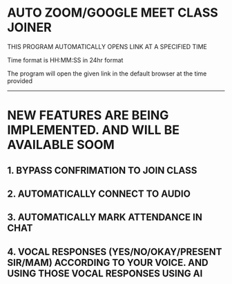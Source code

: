 # AUTO ZOOM/GOOGLE MEET CLASS JOINER

THIS PROGRAM AUTOMATICALLY OPENS LINK AT A SPECIFIED TIME


Time format is HH:MM:SS in 24hr format


The program will open the given link in the default browser at the time provided


***********************************************************************************************************************************

# NEW FEATURES ARE BEING IMPLEMENTED. AND WILL BE AVAILABLE SOOM

## 1. BYPASS CONFRIMATION TO JOIN CLASS
## 2. AUTOMATICALLY CONNECT TO AUDIO
## 3. AUTOMATICALLY MARK ATTENDANCE IN CHAT
## 4. VOCAL RESPONSES (YES/NO/OKAY/PRESENT SIR/MAM) ACCORDING TO YOUR VOICE. AND USING THOSE VOCAL RESPONSES USING AI
